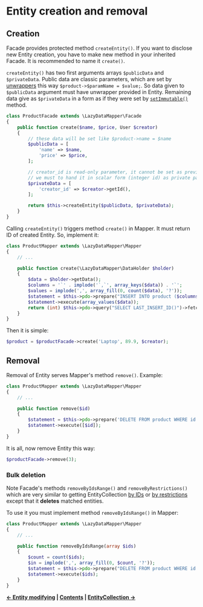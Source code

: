 Entity creation and removal
===

## Creation

Facade provides protected method `createEntity()`. If you want to disclose new Entity creation,
you have to make new method in your inherited Facade. It is recommended to name it `create()`.

`createEntity()` has two first arguments arrays `$publicData` and `$privateData`.
Public data are classic parameters, which are set by [unwrappers](4.Entity-modifying.md#unwrappers)
this way `$product->$paramName = $value;`. So data given to `$publicData` argument must have
unwrapper provided in Entity. Remaining data give as `$privateData` in a form as if they were set
by [`setImmutable()`](4.Entity-modifying.md#private-and-read-only-parameter) method.

```php
class ProductFacade extends \LazyDataMapper\Facade
{
	public function create($name, $price, User $creator)
	{
		// these data will be set like $product->name = $name
		$publicData = [
			'name' => $name,
			'price' => $price,
		];

		// creator_id is read-only parameter, it cannot be set as previous public data
		// we must to hand it in scalar form (integer id) as private parameter
		$privateData = [
			'creator_id' => $creator->getId(),
		];

		return $this->createEntity($publicData, $privateData);
	}
}
```

Calling `createEntity()` triggers method `create()` in Mapper. It must return ID of created Entity. So, implement it:

```php
class ProductMapper extends \LazyDataMapper\Mapper
{
	// ...

	public function create(\LazyDataMapper\DataHolder $holder)
	{
		$data = $holder->getData();
		$columns = '`' . implode('`,`', array_keys($data)) . '`';
		$values = implode(',', array_fill(0, count($data), '?'));
		$statement = $this->pdo->prepare("INSERT INTO product ($columns) VALUES($values)");
		$statement->execute(array_values($data));
		return (int) $this->pdo->query("SELECT LAST_INSERT_ID()")->fetchColumn();
	}
}
```

Then it is simple:

```php
$product = $productFacade->create('Laptop', 89.9, $creator);
```

## Removal

Removal of Entity serves Mapper's method `remove()`. Example:

```php
class ProductMapper extends \LazyDataMapper\Mapper
{
	// ...

	public function remove($id)
	{
		$statement = $this->pdo->prepare('DELETE FROM product WHERE id = ? LIMIT 1');
		$statement->execute([$id]);
	}
}
```

It is all, now remove Entity this way:

```php
$productFacade->remove(3);
```

### Bulk deletion

Note Facade's methods `removeByIdsRange()` and `removeByRestrictions()` which are very similar to
getting EntityCollection [by IDs](6.EntityCollection.md#then-you-need-to-gain-data-range-in-mapper)
or [by restrictions](7.Restrictor.md) except that it **deletes** matched entities.

To use it you must implement method `removeByIdsRange()` in Mapper:

```php
class ProductMapper extends \LazyDataMapper\Mapper
{
	// ...

	public function removeByIdsRange(array $ids)
	{
		$count = count($ids);
		$in = implode(',', array_fill(0, $count, '?'));
		$statement = $this->pdo->prepare("DELETE FROM product WHERE id IN ($in) LIMIT $count");
		$statement->execute($ids);
	}
}
```


**[← Entity modifying](4.Entity-modifying.md)
| [Contents](../readme.md#documentation)
| [EntityCollection →](6.EntityCollection.md)**

